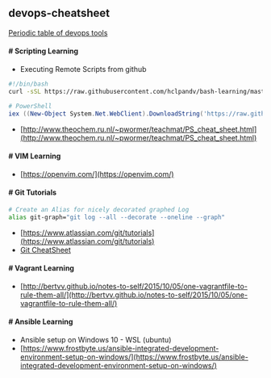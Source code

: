 ## devops-cheatsheet
[Periodic table of devops tools](periodic-table-of-devops-tools-v3.pdf)

#### # Scripting Learning
* Executing Remote Scripts from github
```bash
#!/bin/bash
curl -sSL https://raw.githubusercontent.com/hclpandv/bash-learning/master/colors.sh | bash
```
```powershell
# PowerShell
iex ((New-Object System.Net.WebClient).DownloadString('https://raw.githubusercontent.com/hclpandv/devops-cheatsheet/master/demo.ps1'))
```
* [http://www.theochem.ru.nl/~pwormer/teachmat/PS_cheat_sheet.html](http://www.theochem.ru.nl/~pwormer/teachmat/PS_cheat_sheet.html)

#### # VIM Learning  
* [https://openvim.com/](https://openvim.com/)

#### # Git Tutorials
```bash
# Create an Alias for nicely decorated graphed Log
alias git-graph="git log --all --decorate --oneline --graph"
```
* [https://www.atlassian.com/git/tutorials](https://www.atlassian.com/git/tutorials)  
* [Git CheatSheet](atlassian-git-cheatsheet.pdf)

#### # Vagrant Learning
* [http://bertvv.github.io/notes-to-self/2015/10/05/one-vagrantfile-to-rule-them-all/](http://bertvv.github.io/notes-to-self/2015/10/05/one-vagrantfile-to-rule-them-all/)

#### # Ansible Learning
* Ansible setup on Windows 10 - WSL (ubuntu)  
* [https://www.frostbyte.us/ansible-integrated-development-environment-setup-on-windows/](https://www.frostbyte.us/ansible-integrated-development-environment-setup-on-windows/)
